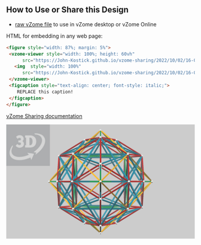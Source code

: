 
## How to Use or Share this Design

 - [raw vZome file](<https://raw.githubusercontent.com/John-Kostick/vzome-sharing/main/2022/10/02/16-09-37-Platonics-Plus-Rhombics/Platonics-Plus-Rhombics.vZome>) to use in vZome desktop or vZome Online
 
 HTML for embedding in any web page:
 ```html
<figure style="width: 87%; margin: 5%">
  <vzome-viewer style="width: 100%; height: 60vh"
       src="https://John-Kostick.github.io/vzome-sharing/2022/10/02/16-09-37-Platonics-Plus-Rhombics/Platonics-Plus-Rhombics.vZome" >
    <img  style="width: 100%"
       src="https://John-Kostick.github.io/vzome-sharing/2022/10/02/16-09-37-Platonics-Plus-Rhombics/Platonics-Plus-Rhombics.png" >
  </vzome-viewer>
  <figcaption style="text-align: center; font-style: italic;">
     REPLACE this caption!
  </figcaption>
</figure>
 ```

[vZome Sharing documentation](https://vzome.github.io/vzome/sharing.html#how-it-works)

![Image](<Platonics-Plus-Rhombics.png>)

